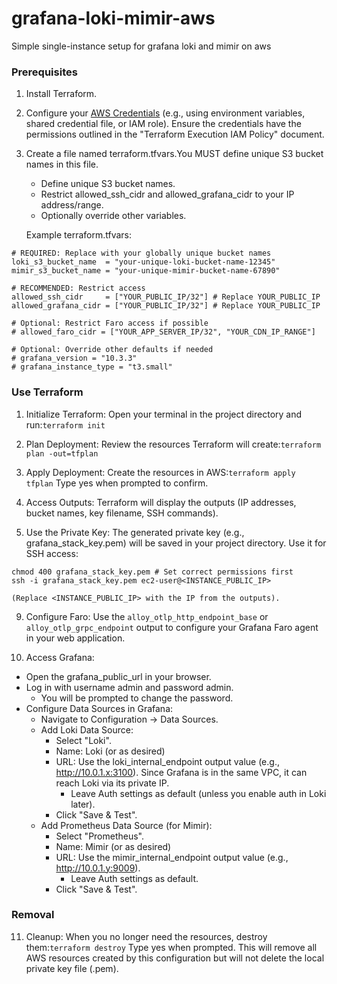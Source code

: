 # grafana-loki-mimir-aws

Simple single-instance setup for grafana loki and mimir on aws

### Prerequisites

1. Install Terraform.

2. Configure your [AWS Credentials](https://registry.terraform.io/providers/hashicorp/aws/latest/docs#authentication-and-configuration) (e.g., using environment variables, shared credential file, or IAM role). Ensure the credentials have the permissions outlined in the "Terraform Execution IAM Policy" document.

3. Create a file named terraform.tfvars.You MUST define unique S3 bucket names in this file.
    - Define unique S3 bucket names.
    - Restrict allowed_ssh_cidr and allowed_grafana_cidr to your IP address/range.
    - Optionally override other variables.

   Example terraform.tfvars:

```
# REQUIRED: Replace with your globally unique bucket names
loki_s3_bucket_name  = "your-unique-loki-bucket-name-12345"
mimir_s3_bucket_name = "your-unique-mimir-bucket-name-67890"

# RECOMMENDED: Restrict access
allowed_ssh_cidr     = ["YOUR_PUBLIC_IP/32"] # Replace YOUR_PUBLIC_IP
allowed_grafana_cidr = ["YOUR_PUBLIC_IP/32"] # Replace YOUR_PUBLIC_IP

# Optional: Restrict Faro access if possible
# allowed_faro_cidr = ["YOUR_APP_SERVER_IP/32", "YOUR_CDN_IP_RANGE"]

# Optional: Override other defaults if needed
# grafana_version = "10.3.3"
# grafana_instance_type = "t3.small"

```

### Use Terraform
1. Initialize Terraform: Open your terminal in the project directory and run:`terraform init`

5. Plan Deployment: Review the resources Terraform will create:`terraform plan -out=tfplan`

6. Apply Deployment: Create the resources in AWS:`terraform apply tfplan`
   Type yes when prompted to confirm.

7. Access Outputs: Terraform will display the outputs (IP addresses, bucket names, key filename, SSH commands).

8. Use the Private Key: The generated private key (e.g., grafana_stack_key.pem) will be saved in your project directory. Use it for SSH access:

```
chmod 400 grafana_stack_key.pem # Set correct permissions first
ssh -i grafana_stack_key.pem ec2-user@<INSTANCE_PUBLIC_IP>
```

    (Replace <INSTANCE_PUBLIC_IP> with the IP from the outputs).

9. Configure Faro: Use the `alloy_otlp_http_endpoint_base` or `alloy_otlp_grpc_endpoint` output to configure your Grafana Faro agent in your web application.

10. Access Grafana:

- Open the grafana_public_url in your browser.
- Log in with username admin and password admin.
  - You will be prompted to change the password.
- Configure Data Sources in Grafana:
  - Navigate to Configuration -> Data Sources.
  - Add Loki Data Source:
    - Select "Loki".
    - Name: Loki (or as desired)
    - URL: Use the loki_internal_endpoint output value (e.g., http://10.0.1.x:3100). Since Grafana is in the same VPC, it can reach Loki via its private IP.
      - Leave Auth settings as default (unless you enable auth in Loki later).
    - Click "Save & Test".
  - Add Prometheus Data Source (for Mimir):
    - Select "Prometheus".
    - Name: Mimir (or as desired)
    - URL: Use the mimir_internal_endpoint output value (e.g., http://10.0.1.y:9009).
      - Leave Auth settings as default.
    - Click "Save & Test".

### Removal
11. Cleanup: When you no longer need the resources, destroy them:`terraform destroy`
    Type yes when prompted. This will remove all AWS resources created by this configuration but will not delete the local private key file (.pem).
